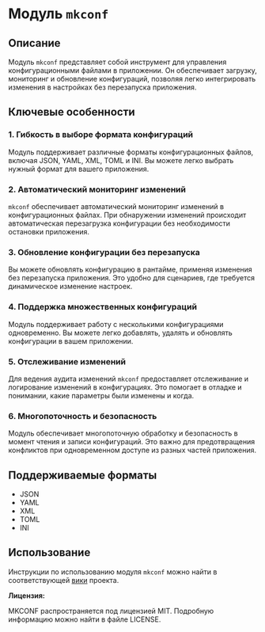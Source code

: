 # Модуль `mkconf`

## Описание

Модуль `mkconf` представляет собой инструмент для управления конфигурационными файлами в приложении. Он обеспечивает загрузку, мониторинг и обновление конфигураций, позволяя легко интегрировать изменения в настройках без перезапуска приложения.

## Ключевые особенности

### 1. Гибкость в выборе формата конфигураций

Модуль поддерживает различные форматы конфигурационных файлов, включая JSON, YAML, XML, TOML и INI. Вы можете легко выбрать нужный формат для вашего приложения.

### 2. Автоматический мониторинг изменений

`mkconf` обеспечивает автоматический мониторинг изменений в конфигурационных файлах. При обнаружении изменений происходит автоматическая перезагрузка конфигурации без необходимости остановки приложения.

### 3. Обновление конфигурации без перезапуска

Вы можете обновлять конфигурацию в рантайме, применяя изменения без перезапуска приложения. Это удобно для сценариев, где требуется динамическое изменение настроек.

### 4. Поддержка множественных конфигураций

Модуль поддерживает работу с несколькими конфигурациями одновременно. Вы можете легко добавлять, удалять и обновлять конфигурации в вашем приложении.

### 5. Отслеживание изменений

Для ведения аудита изменений `mkconf` предоставляет отслеживание и логирование изменений в конфигурациях. Это помогает в отладке и понимании, какие параметры были изменены и когда.

### 6. Многопоточность и безопасность

Модуль обеспечивает многопоточную обработку и безопасность в момент чтения и записи конфигураций. Это важно для предотвращения конфликтов при одновременном доступе из разных частей приложения.

## Поддерживаемые форматы

-   JSON
-   YAML
-   XML
-   TOML
-   INI

## Использование

Инструкции по использованию модуля `mkconf` можно найти в соответствующей [вики](https://chat.openai.com/c/wiki) проекта.

**Лицензия:**

MKCONF распространяется под лицензией MIT. Подробную информацию можно найти в файле LICENSE.